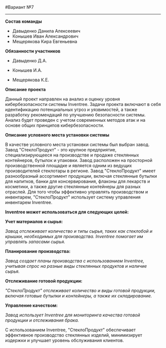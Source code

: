 #Вариант №7
____
__Состав команды__ 
- Давыденко Данила Алексеевич
- Конышев Иван Александрович
- Мещерякова Кира Евгеньевна

__Обязанности участников__
- Давыденко Д.А.

- Конышев И.А.

- Мещерякова К.Е.

__Описание проекта__

Данный проект направлен на анализ и оценку уровня кибербезопасности системы Inventree.
Задачи проекта включают в себя идентификацию потенциальных угроз и уязвимостей, а также разработку рекомендаций по улучшению безопасности системы.
Анализ будет проведен с учетом современных методов атак и на основе общих принципов кибербезопасности.

__Описание условного места установки системы__

В качестве условного места установки системы  был выбран завод.
Завод "СтеклоПродукт" - это крупное предприятие, специализирующееся на производстве и продаже стеклянных контейнеров, бутылок и упаковки. Завод расположен на просторной производственной площадке и является одним из ведущих производителей стеклотары в регионе.
Завод "СтеклоПродукт" имеет разнообразный ассортимент продукции, включая стеклянные бутылки для напитков, банки для консервирования, флаконы для лекарств и косметики, а также другие стеклянные контейнеры для разных отраслей.
Для того чтобы эффективно управлять производством и инвентарем, "СтеклоПродукт" использует систему управления инвентарем Inventree.

__Inventree может использоваться для следующих целей:__

  __Учет материалов и сырья:__

   _Завод отслеживает количество и типы сырья, таких как стеклобой и крышки, необходимых для производства. Inventree помогает им управлять запасами сырья._

  __Планирование производства:__ 
  
  _Завод создает планы производства с использованием Inventree, учитывая спрос на разные виды стеклянных продуктов и наличие сырья._

  __Отслеживание готовой продукции:__

  _"СтеклоПродукт" отслеживает количество и виды готовой продукции, включая готовые бутылки и контейнеры, а также их складирование._

  __Управление качеством:__
  
  _Завод использует Inventree для мониторинга качества готовой продукции и отслеживания брака._

С использованием Inventree, "СтеклоПродукт" обеспечивает эффективное производство стеклянных изделий, минимизирует издержки и улучшает уровень обслуживания клиентов.

